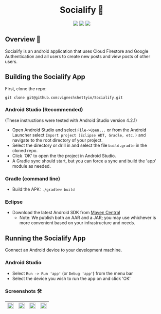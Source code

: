 <h1 align="center">Socialify 💬 </h1>

<p align="center">
<img src="https://img.shields.io/badge/Built%20using-Android Studio-1f425f.svg">
<img src="https://travis-ci.org/fossasia/badge-magic-android.svg?branch=development">
<img src="https://img.shields.io/badge/Made%20with-Kotlin-1f425f.svg">
</p>

## Overview 📝
Socialify is an android application that uses Cloud Firestore and Google Authentication and all users to create new posts and view posts of other users.

## Building the Socialify App

First, clone the repo:

`git clone git@github.com:vigneshshettyin/Socialify.git`

### Android Studio (Recommended)

(These instructions were tested with Android Studio version 4.2.1)

* Open Android Studio and select `File->Open...` or from the Android Launcher select `Import project (Eclipse ADT, Gradle, etc.)` and navigate to the root directory of your project.
* Select the directory or drill in and select the file `build.gradle` in the cloned repo.
* Click 'OK' to open the the project in Android Studio.
* A Gradle sync should start, but you can force a sync and build the 'app' module as needed.

### Gradle (command line)

* Build the APK: `./gradlew build`

### Eclipse

* Download the latest Android SDK from [Maven Central](http://repo1.maven.org/maven2/io/keen/keen-client-api-android)
  * Note: We publish both an AAR and a JAR; you may use whichever is more convenient based on your infrastructure and needs.


## Running the Socialify App

Connect an Android device to your development machine.

### Android Studio

* Select `Run -> Run 'app'` (or `Debug 'app'`) from the menu bar
* Select the device you wish to run the app on and click 'OK'

### Screenshots 🛠️
|<img src="https://res.cloudinary.com/vigneshshettyin/image/upload/v1623174663/isilcejolf2aq0cltaa2.png" width="100%" > | <img src="https://res.cloudinary.com/vigneshshettyin/image/upload/v1623174682/dg0lso6qweekybikutj2.png" height="100%" width="100%">|<img src="https://res.cloudinary.com/vigneshshettyin/image/upload/v1623174722/xtt8tmswfzwcorpprxbv.png" width="100%">| <img src="https://res.cloudinary.com/vigneshshettyin/image/upload/v1623174746/zmq7qzmpiv5bw1toness.png" width="100%">|
|:-------------------------:|:-------------------------:|:-------------------------:|:-------------------------:|
